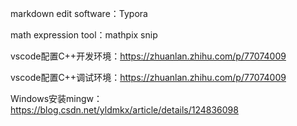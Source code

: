 markdown edit software：Typora

math expression tool：mathpix snip

vscode配置C++开发环境：https://zhuanlan.zhihu.com/p/77074009

vscode配置C++调试环境：https://zhuanlan.zhihu.com/p/77074009

Windows安装mingw：https://blog.csdn.net/yldmkx/article/details/124836098